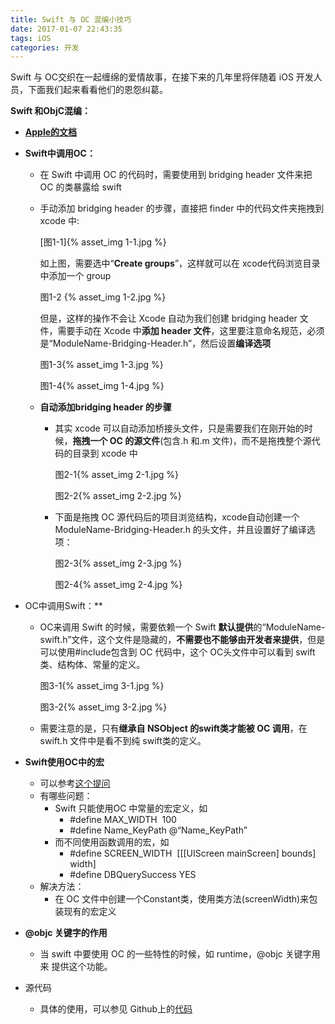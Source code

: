 ```yaml
---
title: Swift 与 OC 混编小技巧
date: 2017-01-07 22:43:35
tags: iOS
categories: 开发
---
```


Swift 与 OC交织在一起缠绵的爱情故事，在接下来的几年里将伴随着 iOS 开发人员，下面我们起来看看他们的恩怨纠葛。

<!-- more -->

**Swift 和ObjC混编：**

- **[Apple的文档](https://developer.apple.com/library/content/documentation/Swift/Conceptual/BuildingCocoaApps/index.html#//apple_ref/doc/uid/TP40014216-CH2-ID0)**

- **Swift中调用OC：**

  - 在 Swift 中调用 OC 的代码时，需要使用到 bridging header 文件来把 OC 的类暴露给 swift

  - 手动添加 bridging header 的步骤，直接把 finder 中的代码文件夹拖拽到 xcode 中:

    [图1-1]{% asset_img 1-1.jpg %}

    如上图，需要选中“**Create groups**”，这样就可以在 xcode代码浏览目录中添加一个 group

    图1-2 {% asset_img 1-2.jpg %}

    但是，这样的操作不会让 Xcode 自动为我们创建 bridging header 文件，需要手动在 Xcode 中**添加 header 文件**，这里要注意命名规范，必须是“ModuleName-Bridging-Header.h”，然后设置**编译选项**

    图1-3{% asset_img 1-3.jpg %}

    图1-4{% asset_img 1-4.jpg %}

  - **自动添加bridging header 的步骤**

    - 其实 xcode 可以自动添加桥接头文件，只是需要我们在刚开始的时候，**拖拽一个 OC 的源文件**(包含.h 和.m 文件)，而不是拖拽整个源代码的目录到 xcode 中

      图2-1{% asset_img 2-1.jpg %}

      图2-2{% asset_img 2-2.jpg %}

    - 下面是拖拽 OC 源代码后的项目浏览结构，xcode自动创建一个 ModuleName-Bridging-Header.h 的头文件，并且设置好了编译选项：

      图2-3{% asset_img 2-3.jpg %}

      图2-4{% asset_img 2-4.jpg %}

- OC中调用Swift：**

  - OC来调用 Swift 的时候，需要依赖一个 Swift **默认提供**的“ModuleName-swift.h”文件，这个文件是隐藏的，**不需要也不能够由开发者来提供**，但是可以使用\#include包含到 OC 代码中，这个 OC头文件中可以看到 swift 类、结构体、常量的定义。

    图3-1{% asset_img 3-1.jpg %}

    图3-2{% asset_img 3-2.jpg %}

  - 需要注意的是，只有**继承自 NSObject 的swift类才能被 OC 调用**，在 swift.h 文件中是看不到纯 swift类的定义。

- **Swift使用OC中的宏**

  - 可以参考[这个提问](http://stackoverflow.com/questions/24325477/how-to-use-a-objective-c-define-from-swift)
  - 有哪些问题：
    - Swift 只能使用OC 中常量的宏定义，如
      - \#define MAX_WIDTH  100
      - \#define Name_KeyPath @“Name_KeyPath”
    - 而不同使用函数调用的宏，如
      - \#define SCREEN_WIDTH  [[[UIScreen mainScreen] bounds] width]
      - \#define DBQuerySuccess YES
  - 解决方法：
    - 在 OC 文件中创建一个Constant类，使用类方法(screenWidth)来包装现有的宏定义

- **@objc 关键字的作用**

  - 当 swift 中要使用 OC 的一些特性的时候，如 runtime，@objc 关键字用来 提供这个功能。

- 源代码

  - 具体的使用，可以参见 Github上的[代码](https://github.com/zenghao0708/SwiftOCMixing)